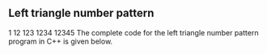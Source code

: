 ## Left triangle number pattern
1
12
123
1234
12345
The complete code for the left triangle number pattern program in C++ is given below.
